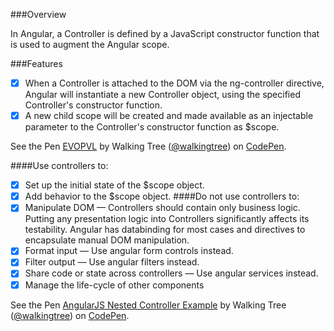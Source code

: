 ###Overview

In Angular, a Controller is defined by a JavaScript constructor function that is used to augment the Angular scope.

###Features
- [x]	When a Controller is attached to the DOM via the ng-controller directive, Angular will instantiate a new Controller object, using the specified Controller's constructor function. 
- [x]	A new child scope will be created and made available as an injectable parameter to the Controller's constructor function as $scope.

<p data-height="268" data-theme-id="0" data-slug-hash="EVOPVL" data-default-tab="result" data-user="walkingtree" class='codepen'>See the Pen <a href='http://codepen.io/walkingtree/pen/EVOPVL/'>EVOPVL</a> by Walking Tree (<a href='http://codepen.io/walkingtree'>@walkingtree</a>) on <a href='http://codepen.io'>CodePen</a>.</p>
<script async src="//assets.codepen.io/assets/embed/ei.js"></script>

####Use controllers to:
- [x]	Set up the initial state of the $scope object.
- [x]	Add behavior to the $scope object.
####Do not use controllers to:
- [x]	Manipulate DOM — Controllers should contain only business logic. Putting any presentation logic into Controllers significantly affects its testability. Angular has databinding  for most cases and directives  to encapsulate manual DOM manipulation.
- [x]	Format input — Use angular form controls instead.
- [x]	Filter output — Use angular filters instead.
- [x]	Share code or state across controllers — Use angular services instead.
- [x]	Manage the life-cycle of other components 

<p data-height="268" data-theme-id="0" data-slug-hash="GpYeza" data-default-tab="result" data-user="walkingtree" class='codepen'>See the Pen <a href='http://codepen.io/walkingtree/pen/GpYeza/'>AngularJS Nested Controller Example</a> by Walking Tree (<a href='http://codepen.io/walkingtree'>@walkingtree</a>) on <a href='http://codepen.io'>CodePen</a>.</p>
<script async src="//assets.codepen.io/assets/embed/ei.js"></script>

